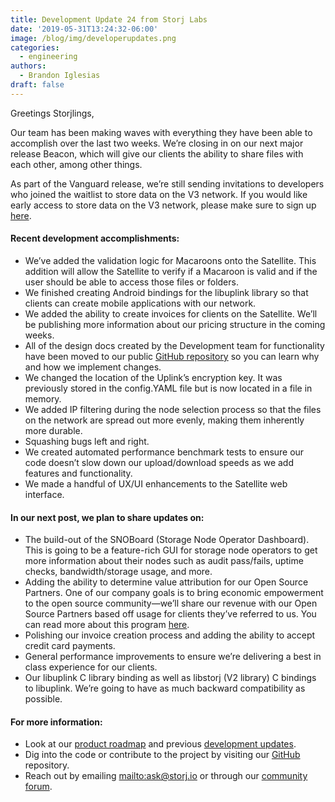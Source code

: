 ```yaml
---
title: Development Update 24 from Storj Labs
date: '2019-05-31T13:24:32-06:00'
image: /blog/img/developerupdates.png
categories:
  - engineering
authors:
  - Brandon Iglesias
draft: false
---
```

Greetings Storjlings, 

Our team has been making waves with everything they have been able to accomplish over the last two weeks. We’re closing in on our next major release Beacon, which will give our clients the ability to share files with each other, among other things. 

As part of the Vanguard release, we’re still sending invitations to developers who joined the waitlist to store data on the V3 network. If you would like early access to store data on the V3 network, please make sure to sign up [here](https://storj.io/sign-up/).

#### Recent development accomplishments:

* We’ve added the validation logic for Macaroons onto the Satellite. This addition will allow the Satellite to verify if a Macaroon is valid and if the user should be able to access those files or folders.  
* We finished creating Android bindings for the libuplink library so that clients can create mobile applications with our network.  
* We added the ability to create invoices for clients on the Satellite. We’ll be publishing more information about our pricing structure in the coming weeks. 
* All of the design docs created by the Development team for functionality have been moved to our public [GitHub repository](https://github.com/storj/storj/tree/master/docs/design) so you can learn why and how we implement changes.  
* We changed the location of the Uplink’s encryption key. It was previously stored in the config.YAML file but is now located in a file in memory.  
* We added IP filtering during the node selection process so that the files on the network are spread out more evenly, making them inherently more durable. 
* Squashing bugs left and right.  
* We created automated performance benchmark tests to ensure our code doesn’t slow down our upload/download speeds as we add features and functionality.  
* We made a handful of UX/UI enhancements to the Satellite web interface. 

#### In our next post, we plan to share updates on:

* The build-out of the SNOBoard (Storage Node Operator Dashboard). This is going to be a feature-rich GUI for storage node operators to get more information about their nodes such as audit pass/fails, uptime checks, bandwidth/storage usage, and more.  
* Adding the ability to determine value attribution for our Open Source Partners. One of our company goals is to bring economic empowerment to the open source community—we’ll share our revenue with our Open Source Partners based off usage for clients they’ve referred to us. You can read more about this program [here](https://storj.io/partners/). 
* Polishing our invoice creation process and adding the ability to accept credit card payments.  
* General performance improvements to ensure we’re delivering a best in class experience for our clients. 
* Our libuplink C library binding as well as libstorj (V2 library) C bindings to libuplink. We’re going to have as much backward compatibility as possible.  

#### For more information:

* Look at our [product roadmap](https://storjlabs.aha.io/published/01ee405b4bd8d14208c5256d70d73a38?page=1) and previous [development updates](https://storj.io/blog/2019/05/development-update-23-from-storj-labs/).  
* Dig into the code or contribute to the project by visiting our [GitHub](https://github.com/storj/storj) repository.  
* Reach out by emailing <mailto:ask@storj.io> or through our [community forum](https://community.storj.io/).
